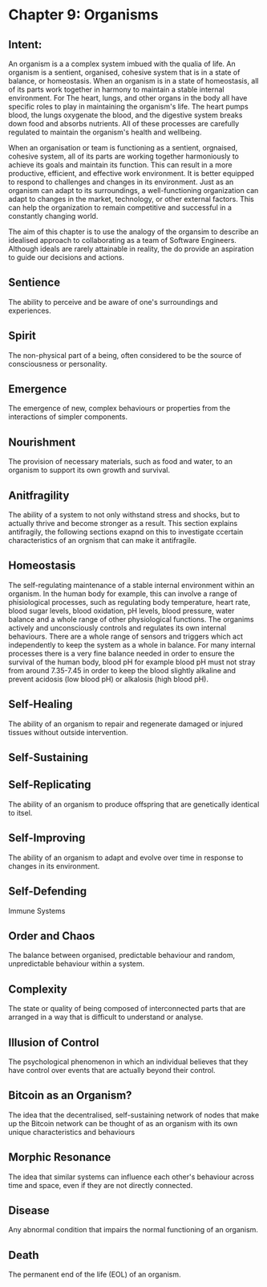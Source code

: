 # Chapter 9: Organisms

## Intent:
An organism is a a complex system imbued with the qualia of life.  An organism is a sentient, organised, cohesive system that is in a state of balance, or homeostasis.  When an organism is in a state of homeostasis, all of its parts work together in harmony to maintain a stable internal environment.  For The heart, lungs, and other organs in the body all have specific roles to play in maintaining the organism's life.  The heart pumps blood, the lungs oxygenate the blood, and the digestive system breaks down food and absorbs nutrients.  All of these processes are carefully regulated to maintain the organism's health and wellbeing.

When an organisation or team is functioning as a sentient, orgnaised, cohesive system, all of its parts are working together harmoniously to achieve its goals and maintain its function.  This can result in a more productive, efficient, and effective work environment.  It is better equipped to respond to challenges and changes in its environment.  Just as an organism can adapt to its surroundings, a well-functioning organization can adapt to changes in the market, technology, or other external factors.  This can help the organization to remain competitive and successful in a constantly changing world.

The aim of this chapter is to use the analogy of the organsim to describe an idealised approach to collaborating as a team of Software Engineers.  Although ideals are rarely attainable in reality, the do provide an aspiration to guide our decisions and actions.

## Sentience
The ability to perceive and be aware of one's surroundings and experiences.

## Spirit
The non-physical part of a being, often considered to be the source of consciousness or personality.

## Emergence
The emergence of new, complex behaviours or properties from the interactions of simpler components.

## Nourishment
The provision of necessary materials, such as food and water, to an organism to support its own growth and survival.

## Anitfragility
The ability of a system to not only withstand stress and shocks, but to actually thrive and become stronger as a result.  This section explains antifragily, the following sections exapnd on this to investigate ccertain characteristics of an orgnism that can make it antifragile.

## Homeostasis
The self-regulating maintenance of a stable internal environment within an organism.  In the human body for example, this can involve a range of phisiological processes, such as regulating body temperature, heart rate, blood sugar levels, blood oxidation, pH levels, blood pressure, water balance and a whole range of other physiological functions. The organims actively and unconsciously controls and regulates its own internal behaviours.  There are a whole range of sensors and triggers which act independently to keep the system as a whole in balance.  For many internal processes there is a very fine balance needed in order to ensure the survival of the human body, blood pH for example blood pH must not stray from around 7.35-7.45 in order to keep the blood slightly alkaline and prevent acidosis (low blood pH) or alkalosis (high blood pH).  

## Self-Healing
The ability of an organism to repair and regenerate damaged or injured tissues without outside intervention.

## Self-Sustaining

## Self-Replicating
The ability of an organism to produce offspring that are genetically identical to itsel.

## Self-Improving
The ability of an organism to adapt and evolve over time in response to changes in its environment.

## Self-Defending
Immune Systems

## Order and Chaos
The balance between organised, predictable behaviour and random, unpredictable behaviour within a system.

## Complexity
The state or quality of being composed of interconnected parts that are arranged in a way that is difficult to understand or analyse.

## Illusion of Control
The psychological phenomenon in which an individual believes that they have control over events that are actually beyond their control.

## Bitcoin as an Organism?
The idea that the decentralised, self-sustaining network of nodes that make up the Bitcoin network can be thought of as an organism with its own unique characteristics and behaviours

## Morphic Resonance
The idea that similar systems can influence each other's behaviour across time and space, even if they are not directly connected.

## Disease
Any abnormal condition that impairs the normal functioning of an organism.

## Death
The permanent end of the life (EOL) of an organism.

